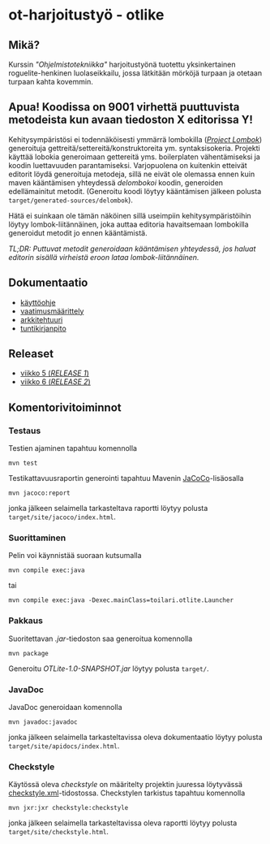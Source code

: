 # ot-harjoitustyö - otlike

## Mikä?
Kurssin *"Ohjelmistotekniikka"* harjoitustyönä tuotettu yksinkertainen roguelite-henkinen luolaseikkailu, jossa lätkitään mörköjä turpaan ja otetaan turpaan kahta kovemmin.

## Apua! Koodissa on 9001 virhettä puuttuvista metodeista kun avaan tiedoston X editorissa Y!
Kehitysympäristösi ei todennäköisesti ymmärrä lombokilla ([*Project Lombok*](https://projectlombok.org)) generoituja gettreitä/settereitä/konstruktoreita ym. syntaksisokeria. Projekti käyttää lobokia generoimaan gettereitä yms. boilerplaten vähentämiseksi ja koodin luettavuuden parantamiseksi. Varjopuolena on kuitenkin etteivät editorit löydä generoituja metodeja, sillä ne eivät ole olemassa ennen kuin maven kääntämisen yhteydessä *delombokoi* koodin, generoiden edellämainitut metodit. (Generoitu koodi löytyy kääntämisen jälkeen polusta `target/generated-sources/delombok`).

Hätä ei suinkaan ole tämän näköinen sillä useimpiin kehitysympäristöihin löytyy lombok-liitännäinen, joka auttaa editoria havaitsemaan lombokilla generoidut metodit jo ennen kääntämistä.

*TL;DR: Puttuvat metodit generoidaan kääntämisen yhteydessä, jos haluat editorin sisällä virheistä eroon lataa lombok-liitännäinen.*

## Dokumentaatio
- [käyttöohje](documentation/kayttoohje.md)
- [vaatimusmäärittely](documentation/vaatimusmaarittely.md)
- [arkkitehtuuri](documentation/arkkitehtuuri.md)
- [tuntikirjanpito](documentation/tuntikirjanpito.md)

## Releaset
- [viikko 5 (_RELEASE 1_)](https://github.com/Kailari/ot-harjoitustyo/releases/tag/viikko5)
- [viikko 6 (_RELEASE 2_)](https://github.com/Kailari/ot-harjoitustyo/releases/tag/viikko6)

## Komentorivitoiminnot
### Testaus
Testien ajaminen tapahtuu komennolla
```
mvn test
```

Testikattavuusraportin generointi tapahtuu Mavenin [JaCoCo](https://www.eclemma.org/jacoco/)-lisäosalla
```
mvn jacoco:report
```
jonka jälkeen selaimella tarkasteltava raportti löytyy polusta `target/site/jacoco/index.html`.

### Suorittaminen
Pelin voi käynnistää suoraan kutsumalla
```
mvn compile exec:java
```
tai
```
mvn compile exec:java -Dexec.mainClass=toilari.otlite.Launcher
```

### Pakkaus
Suoritettavan _.jar_-tiedoston saa generoitua komennolla
```
mvn package
```
Generoitu _OTLite-1.0-SNAPSHOT.jar_ löytyy polusta `target/`.

### JavaDoc
JavaDoc generoidaan komennolla
```
mvn javadoc:javadoc
```
jonka jälkeen selaimella tarkasteltavissa oleva dokumentaatio löytyy polusta `target/site/apidocs/index.html`.

### Checkstyle
Käytössä oleva _checkstyle_ on määritelty projektin juuressa löytyvässä [checkstyle.xml](checkstyle.xml)-tidostossa. Checkstylen tarkistus tapahtuu komennolla
```
mvn jxr:jxr checkstyle:checkstyle
```
jonka jälkeen selaimella tarkasteltavissa oleva raportti löytyy polusta `target/site/checkstyle.html`.
